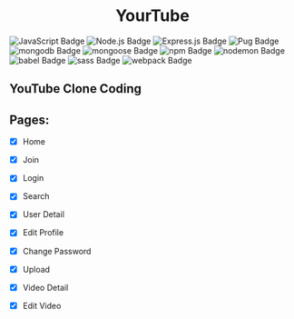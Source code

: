 <h1 align="center">YourTube</h1>

 ![JavaScript Badge](https://img.shields.io/static/v1?label=JavaScript&logo=JavaScript&message=ES6&color=F7DF1E) ![Node.js Badge](https://img.shields.io/static/v1?label=node.js&logo=node.js&message=v14.17.1&color=#CB3837) ![Express.js Badge](https://img.shields.io/static/v1?label=express&logo=express&message=^4.17.1&color=000000) ![Pug Badge](https://img.shields.io/static/v1?label=Pug&logo=Pug&message=v3.0.0&color=A86454) ![mongodb Badge](https://img.shields.io/static/v1?label=MongoDB&logo=MongoDB&message=v4.4.6&color=47A248) ![mongoose Badge](https://img.shields.io/static/v1?label=Mongoose&logo=MongoDB&message=v5.13.0&color=47A248) ![npm Badge](https://img.shields.io/static/v1?label=npm&logo=npm&message=v6.14.13&color=CB3837) ![nodemon Badge](https://img.shields.io/static/v1?label=nodemon&logo=nodemon&message=^2.0.6&color=76D04B) ![babel Badge](https://img.shields.io/static/v1?label=Babel&logo=Babel&message=^7.12.10&color=F9DC3E) ![sass Badge](https://img.shields.io/static/v1?label=Sass&logo=Sass&message=^1.38.0&color=CC6699) ![webpack Badge](https://img.shields.io/static/v1?label=Webpack&logo=Webpack&message=^5.51.1&color=8DD6F9)


## YouTube Clone Coding



## Pages:

- [x] Home
- [x] Join
- [x] Login
- [x] Search
- [x] User Detail
- [x] Edit Profile
- [x] Change Password
- [x] Upload
- [x] Video Detail
- [x] Edit Video

